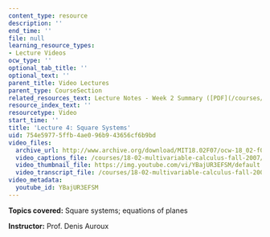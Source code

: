 ```yaml
---
content_type: resource
description: ''
end_time: ''
file: null
learning_resource_types:
- Lecture Videos
ocw_type: ''
optional_tab_title: ''
optional_text: ''
parent_title: Video Lectures
parent_type: CourseSection
related_resources_text: Lecture Notes - Week 2 Summary ([PDF](/courses/18-02-multivariable-calculus-fall-2007/resources/lec_week2))
resource_index_text: ''
resourcetype: Video
start_time: ''
title: 'Lecture 4: Square Systems'
uid: 754e5977-5ffb-4ae0-96b9-43656cf6b9bd
video_files:
  archive_url: http://www.archive.org/download/MIT18.02F07/ocw-18_02-f07-lec04_300k.mp4
  video_captions_file: /courses/18-02-multivariable-calculus-fall-2007/63b7c98842a5598e92dcf607c26eff81_YBajUR3EFSM.vtt
  video_thumbnail_file: https://img.youtube.com/vi/YBajUR3EFSM/default.jpg
  video_transcript_file: /courses/18-02-multivariable-calculus-fall-2007/1dd4794f4f464b2dec638f6185ecc2ca_YBajUR3EFSM.pdf
video_metadata:
  youtube_id: YBajUR3EFSM
---
```


**Topics covered:** Square systems; equations of planes

**Instructor:** Prof. Denis Auroux




